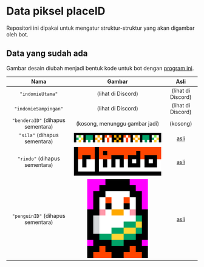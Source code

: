 # Data piksel placeID

Repositori ini dipakai untuk mengatur struktur-struktur yang akan digambar oleh bot.

## Data yang sudah ada

Gambar desain diubah menjadi bentuk kode untuk bot dengan [program ini](https://placeid.github.io/piksel/pengubah.html).

| Nama | Gambar | Asli |
|:----:|:------:|:----:|
| `"indomieUtama"` | (lihat di Discord) | (lihat di Discord) |
| `"indomieSampingan"` | (lihat di Discord) | (lihat di Discord) |
| `"benderaID"` (dihapus sementara) | (kosong, menunggu gambar jadi) | (kosong) |
| `"sila"` (dihapus sementara) | ![gambar desain sila](https://raw.githubusercontent.com/placeID/piksel/main/gambar/2-x16-sila-pancasila.png) | [asli](https://github.com/placeID/piksel/blob/main/gambar/2-sila-pancasila.png) |
| `"rindo"` (dihapus sementara) | ![gambar desain rindo](https://raw.githubusercontent.com/placeID/piksel/main/gambar/3-x16-r-indo.png) | [asli](https://github.com/placeID/piksel/blob/main/gambar/3-r-indo.png) |
| `"penguinID"` (dihapus sementara) | ![gambar desain penguinID](https://raw.githubusercontent.com/placeID/piksel/main/gambar/4-x16-penguin-ID.png) | [asli](https://github.com/placeID/piksel/blob/main/gambar/4-penguin-ID.png) |
